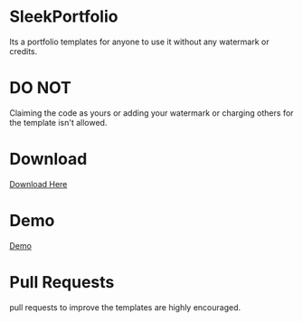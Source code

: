 # SleekPortfolio

Its a portfolio templates for anyone to use it without any watermark or credits.

# DO NOT

Claiming the code as yours or adding your watermark or charging others for the template isn't allowed.

# Download

[Download Here](https://github.com/ganeshbistakaji/SleekPortfolio/releases/tag/1.0)

# Demo

[Demo](https://ganeshbistakaji.github.io/portfolio/)

# Pull Requests

pull requests to improve the templates are highly encouraged.
